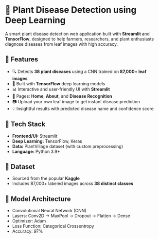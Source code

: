 # 🌿 Plant Disease Detection using Deep Learning

A smart plant disease detection web application built with **Streamlit** and **TensorFlow**, designed to help farmers, researchers, and plant enthusiasts diagnose diseases from leaf images with high accuracy.


## 🚀 Features
- 🔍 Detects **38 plant diseases** using a CNN trained on **87,000+ leaf images**
- 🧠 Built with **TensorFlow** deep learning models
- 📊 Interactive and user-friendly UI with **Streamlit**
- 🌱 Pages: **Home**, **About**, and **Disease Recognition**
- 📷 Upload your own leaf image to get instant disease prediction
- 💡 Insightful results with predicted disease name and confidence score

## 🧰 Tech Stack
- **Frontend/UI:** Streamlit
- **Deep Learning:** TensorFlow, Keras
- **Data:** PlantVillage dataset (with custom preprocessing)
- **Language:** Python 3.9+

## 🧪 Dataset
- Sourced from the popular **Kaggle**
- Includes 87,000+ labeled images across **38 distinct classes**

## 🧠 Model Architecture
- Convolutional Neural Network (CNN)
- Layers: Conv2D → MaxPool → Dropout → Flatten → Dense
- Optimizer: Adam
- Loss Function: Categorical Crossentropy
- Accuracy: 97%
